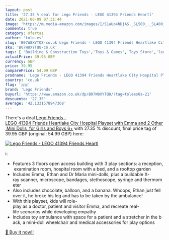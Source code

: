 ```yaml
---
layout: post
title: '27.35 % deal for Lego Friends - LEGO 41394 Friends Heartl'
date: 2021-06-09 07:31:44
image: 'https://m.media-amazon.com/images/I/51aUo4hDjAS._SL500_._SL400_.jpg'
comments: true
category: ofertas
author: 'tole.es'
slug: 'B07W8XYTQ8-co.uk Lego Friends - LEGO 41394 Friends Heartlake City...'
sku: 'B07W8XYTQ8-co.uk'
tags: [ 'Building & Construction Toys','Toys & Games','Toys Store','lego','lego friends', ]
actualPrice: 39.95 GBP
currency: GBP
price: 39.95
comparePrice: 54.99 GBP
prodname: 'Lego Friends - LEGO 41394 Friends Heartlake City Hospital Playset with Emma and 2 Other Mini Dolls  for Girls and Boys 6+'
country: 'co.uk'
flag: '🇬🇧'
brand: 'Lego Friends'
buyurl: 'https://www.amazon.co.uk/dp/B07W8XYTQ8/?tag=tolees0a-21'
descuento: '27.35'
average: '42.1331578947368'
---
```


There's a deal [Lego Friends - LEGO 41394 Friends Heartlake City Hospital Playset with Emma and 2 Other Mini Dolls  for Girls and Boys 6+](https://www.amazon.co.uk/dp/B07W8XYTQ8/?tag=tolees0a-21)  with  27.35 % discount, final price tag of  39.95 GBP (original: 54.99 GBP) here:

[![Lego Friends - LEGO 41394 Friends Heartl](https://m.media-amazon.com/images/I/51aUo4hDjAS._SL500_._SL400_.jpg)](https://www.amazon.co.uk/dp/B07W8XYTQ8/?tag=tolees0a-21)

ℹ️:

- Features 3 floors open access building with 3 play sections: a reception, examination room, hospital room with a bed, and a rooftop garden
- Includes Emma, Ethan and Dr Maria mini-dolls, plus a buildable X-ray scanner, microscope, bandages, stethoscope, syringe and thermometer
- Also includes chocolate, balloon, and a banana. Whoops, Ethan just fell over it, he broke his leg and has to be taken by the ambulance!
- With this playset, kids will role-play as a doctor, patient and visitor Emma, and recreate real-life scenarios while developing empathy
- Includes toy ambulance with space for a patient and a stretcher in the back, a mini-doll wheelchair and medical accessories for play options

[🛒 Buy it now!!](https://www.amazon.co.uk/dp/B07W8XYTQ8/?tag=tolees0a-21)
